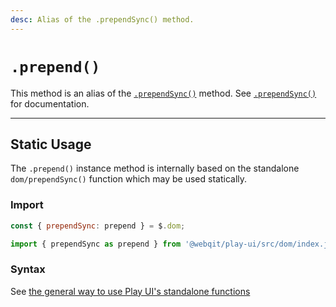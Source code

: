 ```yaml
---
desc: Alias of the .prependSync() method.
---
```

# `.prepend()`

This method is an alias of the [`.prependSync()`](../prependsync) method. See [`.prependSync()`](../prependsync) for documentation.

------

## Static Usage

The `.prepend()` instance method is internally based on the standalone `dom/prependSync()` function which may be used statically.

### Import

```js
const { prependSync: prepend } = $.dom;
```
```js
import { prependSync as prepend } from '@webqit/play-ui/src/dom/index.js';
```

### Syntax

See [the general way to use Play UI's standalone functions](../../../overview#use-as-descrete-utilities)
